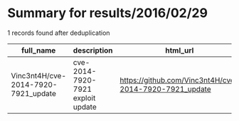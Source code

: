 
# Summary for results/2016/02/29
    
1 records found after deduplication

| full_name | description | html_url | matched_list | matched_count | pushed_at | size | stargazers_count | language | forks_count | vul_ids |
|-------------------------------------|-----------------------------------|--------------------------------------------------------|----------------------|-----------------|---------------------------|--------|--------------------|------------|---------------|-------------------|
| Vinc3nt4H/cve-2014-7920-7921_update | cve-2014-7920-7921 exploit update | https://github.com/Vinc3nt4H/cve-2014-7920-7921_update | ['cve-2', 'exploit'] | 2 | 2016-02-29 05:11:28+00:00 | 15 | 5 | C++ | 2 | ['CVE-2014-7920'] |
